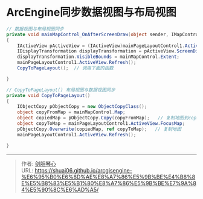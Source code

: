 # ArcEngine同步数据视图与布局视图


  

```C#
// 数据视图与布局视图同步
private void mainMapControl_OnAfterScreenDraw(object sender, IMapControlEvents2_OnAfterScreenDrawEvent e)
{
    IActiveView pActiveView = (IActiveView)mainPageLayoutControl1.ActiveView.FocusMap;
    IDisplayTransformation displayTransformation = pActiveView.ScreenDisplay.DisplayTransformation;
    displayTransformation.VisibleBounds = mainMapControl.Extent;
    mainPageLayoutControl1.ActiveView.Refresh();
    CopyToPageLayout();  // 调用下面的函数

}

```


```c#
// CopyToPageLayout() 布局视图与数据视图同步
private void CopyToPageLayout()
{
    IObjectCopy pObjectCopy = new ObjectCopyClass();
    object copyFromMap = mainMapControl.Map;
    object copiedMap = pObjectCopy.Copy(copyFromMap);   // 复制地图到copiedMap中
    object copyToMap = mainPageLayoutControl1.ActiveView.FocusMap;
    pObjectCopy.Overwrite(copiedMap, ref copyToMap);   // 复制地图
    mainPageLayoutControl1.ActiveView.Refresh();

}
```

---

> 作者: [剑胆琴心](http://geoer.cn)  
> URL: https://shuai06.github.io/arcgisengine-%E6%95%B0%E6%8D%AE%E8%A7%86%E5%9B%BE%E4%B8%8E%E5%B8%83%E5%B1%80%E8%A7%86%E5%9B%BE%E7%9A%84%E5%90%8C%E6%AD%A5/  

